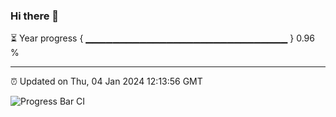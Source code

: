 ### Hi there 👋

⏳ Year progress { ▁▁▁▁▁▁▁▁▁▁▁▁▁▁▁▁▁▁▁▁▁▁▁▁▁▁▁▁▁▁ } 0.96 %

---

⏰ Updated on Thu, 04 Jan 2024 12:13:56 GMT

![Progress Bar CI](https://github.com/Shyam-Makwana/GitHub-Actions-Demo/workflows/Progress%20Bar%20CI/badge.svg)
